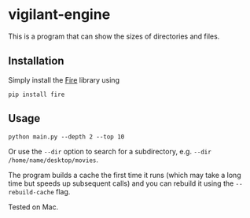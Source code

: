 # vigilant-engine

This is a program that can show the sizes of directories and files.

## Installation

Simply install the [Fire](https://github.com/google/python-fire) library using 
```
pip install fire
```

## Usage
```
python main.py --depth 2 --top 10
```

Or use the `--dir` option to search for a subdirectory, e.g. `--dir /home/name/desktop/movies`.

The program builds a cache the first time it runs (which may take a long time but speeds up subsequent calls) and you can rebuild it using the `--rebuild-cache` flag.

Tested on Mac.